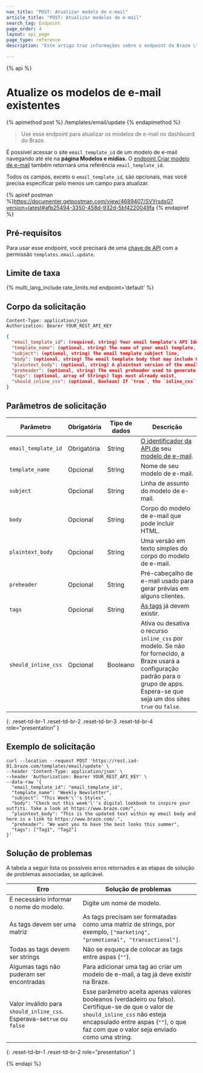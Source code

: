 ```yaml
---
nav_title: "POST: Atualizar modelo de e-mail"
article_title: "POST: Atualizar modelos de e-mail"
search_tag: Endpoint
page_order: 4
layout: api_page
page_type: reference
description: "Este artigo traz informações sobre o endpoint da Braze \"Atualizar modelos de e-mail\""

---
```

{% api %}
# Atualize os modelos de e-mail existentes
{% apimethod post %}
/templates/email/update
{% endapimethod %}

> Use esse endpoint para atualizar os modelos de e-mail no dashboard do Braze.

É possível acessar o site `email_template_id` de um modelo de e-mail navegando até ele na **página Modelos e mídias.**  O [endpoint Criar modelo de e-mail]({{site.baseurl}}/api/endpoints/templates/email_templates/post_create_email_template/) também retornará uma referência `email_template_id`.

Todos os campos, exceto o `email_template_id`, são opcionais, mas você precisa especificar pelo menos um campo para atualizar.

{% apiref postman %}https://documenter.getpostman.com/view/4689407/SVYrsdsG?version=latest#afb25494-3350-458d-932d-5bf4220049fa {% endapiref %}

## Pré-requisitos
Para usar esse endpoint, você precisará de uma [chave de API]({{site.baseurl}}/api/api_key/) com a permissão `templates.email.update`.

## Limite de taxa

{% multi_lang_include rate_limits.md endpoint='default' %}

## Corpo da solicitação

```
Content-Type: application/json
Authorization: Bearer YOUR_REST_API_KEY
```

```json
{
  "email_template_id": (required, string) Your email template's API Identifier,
  "template_name": (optional, string) The name of your email template,
  "subject": (optional, string) The email template subject line,
  "body": (optional, string) The email template body that may include HTML,
  "plaintext_body": (optional, string) A plaintext version of the email template body,
  "preheader": (optional, string) The email preheader used to generate previews in some clients,
  "tags": (optional, array of Strings) Tags must already exist,
  "should_inline_css": (optional, Boolean) If `true`, the `inline_css` feature will be applied to the template.
}
```

## Parâmetros de solicitação

| Parâmetro | Obrigatória | Tipo de dados | Descrição |
| --------- | ---------| --------- | ----------- |
|`email_template_id`| Obrigatória |String|[O identificador da API de]({{site.baseurl}}/api/identifier_types/) seu [modelo de e-mail]({{site.baseurl}}/api/identifier_types/).|
|`template_name`|Opcional|String|Nome de seu modelo de e-mail.|
|`subject`|Opcional|String|Linha de assunto do modelo de e-mail.|
|`body`|Opcional|String|Corpo do modelo de e-mail que pode incluir HTML.|
|`plaintext_body`|Opcional|String|Uma versão em texto simples do corpo do modelo de e-mail.|
|`preheader`|Opcional|String|Pré-cabeçalho de e-mail usado para gerar prévias em alguns clientes.|
|`tags`|Opcional|String|[As tags]({{site.baseurl}}/user_guide/administrative/app_settings/manage_app_group/tags/) já devem existir.|
|`should_inline_css`|Opcional|Booleano|Ativa ou desativa o recurso `inline_css` por modelo. Se não for fornecido, a Braze usará a configuração padrão para o grupo de apps. Espera-se que seja um dos sites `true` ou `false`.|
{: .reset-td-br-1 .reset-td-br-2 .reset-td-br-3  .reset-td-br-4 role="presentation" }

## Exemplo de solicitação
```
curl --location --request POST 'https://rest.iad-01.braze.com/templates/email/update' \
--header 'Content-Type: application/json' \
--header 'Authorization: Bearer YOUR_REST_API_KEY' \
--data-raw '{
  "email_template_id": "email_template_id",
  "template_name": "Weekly Newsletter",
  "subject": "This Week'\''s Styles",
  "body": "Check out this week'\''s digital lookbook to inspire your outfits. Take a look at https://www.braze.com/",
  "plaintext_body": "This is the updated text within my email body and here is a link to https://www.braze.com/.",
  "preheader": "We want you to have the best looks this summer",
  "tags": ["Tag1", "Tag2"]
}'
```

## Solução de problemas

A tabela a seguir lista os possíveis erros retornados e as etapas de solução de problemas associadas, se aplicável.

| Erro | Solução de problemas |
| --- | --- |
| É necessário informar o nome do modelo. | Digite um nome de modelo. |
| As tags devem ser uma matriz | As tags precisam ser formatadas como uma matriz de strings, por exemplo, `["marketing", "promotional", "transactional"]`. |
| Todas as tags devem ser strings | Não se esqueça de colocar as tags entre aspas (`""`). |
| Algumas tags não puderam ser encontradas | Para adicionar uma tag ao criar um modelo de e-mail, a tag já deve existir na Braze. |
| Valor inválido para `should_inline_css`. Esperava-se`true` ou `false`  | Esse parâmetro aceita apenas valores booleanos (verdadeiro ou falso). Certifique-se de que o valor de `should_inline_css` não esteja encapsulado entre aspas (`""`), o que faz com que o valor seja enviado como uma string. |
{: .reset-td-br-1 .reset-td-br-2 role="presentation" }

{% endapi %}
